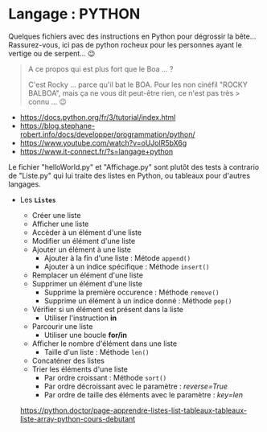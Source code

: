 # Langage : PYTHON

Quelques fichiers avec des instructions en Python pour dégrossir la bête...
Rassurez-vous, ici pas de python rocheux pour les personnes ayant le vertige ou de serpent... :wink:

  > A ce propos qui est plus fort que le Boa ... ? 
  >
  > C'est Rocky ... parce qu'il bat le BOA.
  > Pour les non cinéfil "ROCKY BALBOA", mais ça ne vous dit peut-être rien, ce n'est pas très > connu ... :wink:

- https://docs.python.org/fr/3/tutorial/index.html
- https://blog.stephane-robert.info/docs/developper/programmation/python/
- https://www.youtube.com/watch?v=oUJolR5bX6g
- https://www.it-connect.fr/?s=langage+python


Le fichier "helloWorld.py" et "Affichage.py" sont plutôt des tests à contrario de "Liste.py" qui lui traite des listes en Python, ou tableaux pour d'autres langages.

- Les **`Listes`** 
  - Créer une liste
  - Afficher une liste
  - Accèder à un élément d'une liste
  - Modifier un élément d'une liste
  - Ajouter un élément à une liste
    - Ajouter à la fin d'une liste   : Métode `append()`
    - Ajouter à un indice spécifique : Méthode `insert()`
  - Remplacer un élément d'une liste
  - Supprimer un élément d'une liste
    - Supprime la première occurence        : Méthode `remove()`
    - Supprime un élément à un indice donné : Méthode `pop()`
  - Vérifier si un élément est présent dans la liste
    - Utiliser l'instruction **in**
  - Parcourir une liste 
    -  Utiliser une boucle **for/in**
  - Afficher le nombre d'élément dans une liste
    - Taille d'un liste : Méthode `len()`
  - Concaténer des listes
  - Trier les éléments d'une liste
    -  Par ordre croissant : Méthode `sort()`
    -  Par ordre décroissant avec le paramètre : *reverse=True*
    -  Par ordre de taille des éléments avec le paramètre  : *key=len*
  
  https://python.doctor/page-apprendre-listes-list-tableaux-tableaux-liste-array-python-cours-debutant